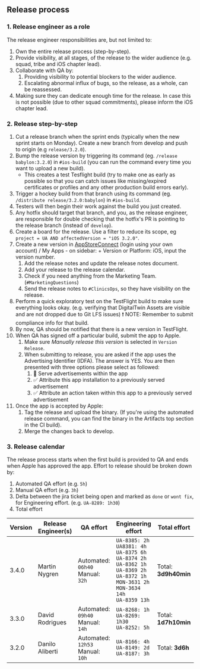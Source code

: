 
## Release process

### 1. Release engineer as a role

  The release engineer responsibilities are, but not limited to:

 1. Own the entire release process (step-by-step).
 2. Provide visibility, at all stages, of the release to the wider audience (e.g. squad, tribe and iOS chapter lead).
 3. Collaborate with QA by:
    1. Providing visibility to potential blockers to the wider audience.
    2. Escalating abnormal influx of bugs, so the release, as a whole, can be reassessed.
4. Making sure they can dedicate enough time for the release. In case this is not possible (due to other squad commitments), please inform the iOS chapter lead.

### 2. Release step-by-step

1. Cut a release branch when the sprint ends (typically when the new sprint starts on Monday). Create a new branch from develop and push to origin (e.g `release/3.2.0`).
2. Bump the release version by triggering its command (eg. `/release babylon:3.2.0`) in `#ios-build` (you can run the command every time you want to upload a new build).
    * This creates a test Tesflight build (try to make one as early as possible so that you can catch issues like missing/expired certificates or profiles and any other production build errors early).
3. Trigger a hockey build from that branch using its command (eg. `/distribute release/3.2.0:babylon`) in `#ios-build`.
4. Testers will then begin their work against the build you just created.
5. Any hotfix should target that branch, and you, as the release engineer, are responsible for double checking that the hotfix's PR is pointing to the release branch (instead of `develop`).
6. Create a board for the release. Use a filter to reduce its scope, eg `project = UA AND affectedVersion = "iOS 3.2.0"`.
7. Create a new version in [AppStoreConnect](https://appstoreconnect.apple.com) (login using your own account) / My Apps - on sidebar: + Version or Platform: iOS, input the version number.
    1. Add the release notes and update the release notes document.
    2. Add your release to the release calendar.
    3. Check if you need anything from the Marketing Team. (`#MarketingQuestions`)
    4. Send the release notes to `#ClinicsOps`, so they have visibility on the release.
8. Perform a quick exploratory test on the TestFlight build to make sure everything looks okay. (e.g. verifying that DigitalTwin Assets are visible and are not dropped due to Git LFS issues) ❗️ NOTE: Remember to submit compliance info for that build.
9. By now, QA should be notified that there is a new version in TestFlight.
10. When QA has signed off a particular build, submit the app to Apple.
    1. Make sure *Manually release this version* is selected in `Version Release`.
    2. When submitting to release, you are asked if the app uses the Advertising Identifier (IDFA). The answer is YES. You are then presented with three options please select as followed:
        1. 🚫 Serve advertisements within the app
        2. ✅ Attribute this app installation to a previously served advertisement
        3. ✅ Attribute an action taken within this app to a previously served advertisement
11. Once the app is accepted by Apple:
    1. Tag the release and upload the binary. (If you're using the automated release command, you can find the binary in the Artifacts top section in the CI build).
    2. Merge the changes back to develop.

### 3. Release calendar

The release process starts when the first build is provided to QA and ends when Apple has approved the app. Effort to release should be broken down by:

1. Automated QA effort (e.g. `5h`)
2. Manual QA effort (e.g. `3h`)
3. Delta between the jira ticket being open and marked as `done` or `wont fix`, for Engineering effort. (e.g. `UA-8289: 1h30`)
4. Total effort


| Version                  | Release Engineer(s)              | QA effort              | Engineering effort | Total effort |
|--------------------------|----------------------------------| ---------------------- |--------------------|--------------|
| 3.4.0                    | Martin Nygren                    | Automated: `06h40`<br>Manual: `32h`<br>| `UA-8385: 2h`<br>`UA8381: 4h`<br>`UA-8375 6h`<br>`UA-8374 2h`<br>`UA-8362 1h`<br>`UA-8369 2h`<br>`UA-8372 1h`<br>`MON-3631 2h`<br>`MON-3634 14h`<br>`UA-8359 13h`| Total: **3d9h40min** |
| 3.3.0                    | David Rodrigues                  | Automated: `09h40`<br>Manual: `14h`<br>| `UA-8268: 1h`<br>`UA-8269: 1h30`<br>`UA-8252: 5h`<br>| Total: **1d7h10min** |
| 3.2.0                    | Danilo Aliberti                  | Automated: `12h53`<br>Manual: `10h`<br>| `UA-8166: 4h`<br>`UA-8149: 2d`<br>`UA-8187: 3h`<br>| Total: **3d6h** |
